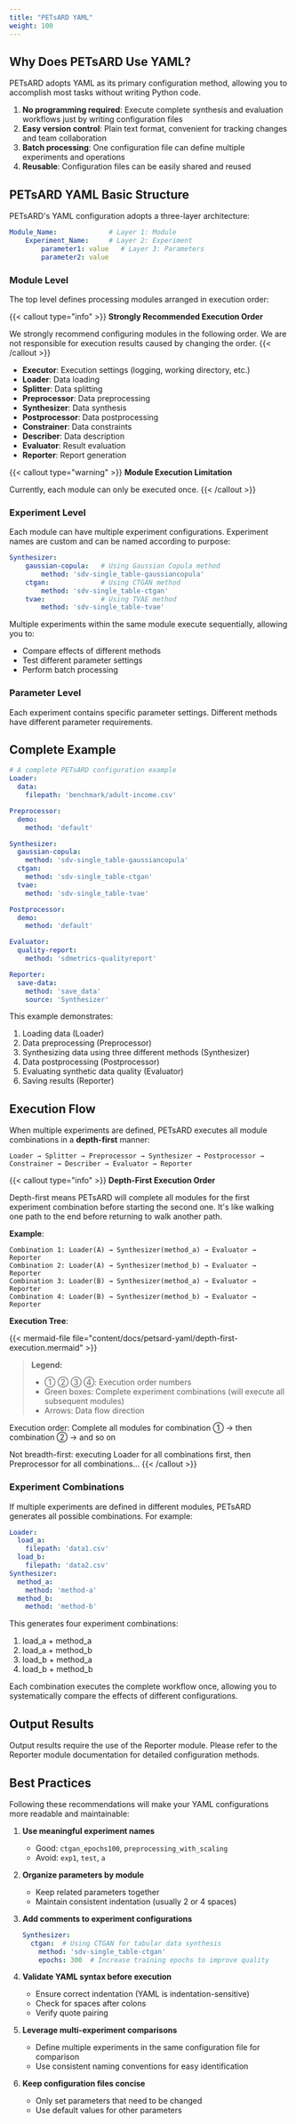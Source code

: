 ```yaml
---
title: "PETsARD YAML"
weight: 100
---
```


## Why Does PETsARD Use YAML?

PETsARD adopts YAML as its primary configuration method, allowing you to accomplish most tasks without writing Python code.

1. **No programming required**: Execute complete synthesis and evaluation workflows just by writing configuration files
2. **Easy version control**: Plain text format, convenient for tracking changes and team collaboration
3. **Batch processing**: One configuration file can define multiple experiments and operations
4. **Reusable**: Configuration files can be easily shared and reused

## PETsARD YAML Basic Structure

PETsARD's YAML configuration adopts a three-layer architecture:

```yaml
Module_Name:             # Layer 1: Module
    Experiment_Name:     # Layer 2: Experiment
        parameter1: value   # Layer 3: Parameters
        parameter2: value
```

### Module Level

The top level defines processing modules arranged in execution order:

{{< callout type="info" >}}
**Strongly Recommended Execution Order**

We strongly recommend configuring modules in the following order. We are not responsible for execution results caused by changing the order.
{{< /callout >}}

- **Executor**: Execution settings (logging, working directory, etc.)
- **Loader**: Data loading
- **Splitter**: Data splitting
- **Preprocessor**: Data preprocessing
- **Synthesizer**: Data synthesis
- **Postprocessor**: Data postprocessing
- **Constrainer**: Data constraints
- **Describer**: Data description
- **Evaluator**: Result evaluation
- **Reporter**: Report generation

{{< callout type="warning" >}}
**Module Execution Limitation**

Currently, each module can only be executed once.
{{< /callout >}}

### Experiment Level

Each module can have multiple experiment configurations. Experiment names are custom and can be named according to purpose:

```yaml
Synthesizer:
    gaussian-copula:   # Using Gaussian Copula method
        method: 'sdv-single_table-gaussiancopula'
    ctgan:             # Using CTGAN method
        method: 'sdv-single_table-ctgan'
    tvae:              # Using TVAE method
        method: 'sdv-single_table-tvae'
```

Multiple experiments within the same module execute sequentially, allowing you to:
- Compare effects of different methods
- Test different parameter settings
- Perform batch processing

### Parameter Level

Each experiment contains specific parameter settings. Different methods have different parameter requirements.

## Complete Example

```yaml
# A complete PETsARD configuration example
Loader:
  data:
    filepath: 'benchmark/adult-income.csv'

Preprocessor:
  demo:
    method: 'default'

Synthesizer:
  gaussian-copula:
    method: 'sdv-single_table-gaussiancopula'
  ctgan:
    method: 'sdv-single_table-ctgan'
  tvae:
    method: 'sdv-single_table-tvae'

Postprocessor:
  demo:
    method: 'default'

Evaluator:
  quality-report:
    method: 'sdmetrics-qualityreport'

Reporter:
  save-data:
    method: 'save_data'
    source: 'Synthesizer'
```

This example demonstrates:
1. Loading data (Loader)
2. Data preprocessing (Preprocessor)
3. Synthesizing data using three different methods (Synthesizer)
4. Data postprocessing (Postprocessor)
5. Evaluating synthetic data quality (Evaluator)
6. Saving results (Reporter)

## Execution Flow

When multiple experiments are defined, PETsARD executes all module combinations in a **depth-first** manner:

```
Loader → Splitter → Preprocessor → Synthesizer → Postprocessor → Constrainer → Describer → Evaluator → Reporter
```

{{< callout type="info" >}}
**Depth-First Execution Order**

Depth-first means PETsARD will complete all modules for the first experiment combination before starting the second one. It's like walking one path to the end before returning to walk another path.

**Example**:
```
Combination 1: Loader(A) → Synthesizer(method_a) → Evaluator → Reporter
Combination 2: Loader(A) → Synthesizer(method_b) → Evaluator → Reporter
Combination 3: Loader(B) → Synthesizer(method_a) → Evaluator → Reporter
Combination 4: Loader(B) → Synthesizer(method_b) → Evaluator → Reporter
```

**Execution Tree**:

{{< mermaid-file file="content/docs/petsard-yaml/depth-first-execution.mermaid" >}}

> **Legend:**
> - ① ② ③ ④: Execution order numbers
> - Green boxes: Complete experiment combinations (will execute all subsequent modules)
> - Arrows: Data flow direction

Execution order: Complete all modules for combination ① → then combination ② → and so on

Not breadth-first: executing Loader for all combinations first, then Preprocessor for all combinations...
{{< /callout >}}

### Experiment Combinations

If multiple experiments are defined in different modules, PETsARD generates all possible combinations. For example:

```yaml
Loader:
  load_a:
    filepath: 'data1.csv'
  load_b:
    filepath: 'data2.csv'
Synthesizer:
  method_a:
    method: 'method-a'
  method_b:
    method: 'method-b'
```

This generates four experiment combinations:
1. load_a + method_a
2. load_a + method_b
3. load_b + method_a
4. load_b + method_b

Each combination executes the complete workflow once, allowing you to systematically compare the effects of different configurations.

## Output Results

Output results require the use of the Reporter module. Please refer to the Reporter module documentation for detailed configuration methods.

## Best Practices

Following these recommendations will make your YAML configurations more readable and maintainable:

1. **Use meaningful experiment names**
   - Good: `ctgan_epochs100`, `preprocessing_with_scaling`
   - Avoid: `exp1`, `test`, `a`

2. **Organize parameters by module**
   - Keep related parameters together
   - Maintain consistent indentation (usually 2 or 4 spaces)

3. **Add comments to experiment configurations**
   ```yaml
   Synthesizer:
     ctgan:  # Using CTGAN for tabular data synthesis
       method: 'sdv-single_table-ctgan'
       epochs: 300  # Increase training epochs to improve quality
   ```

4. **Validate YAML syntax before execution**
   - Ensure correct indentation (YAML is indentation-sensitive)
   - Check for spaces after colons
   - Verify quote pairing

5. **Leverage multi-experiment comparisons**
   - Define multiple experiments in the same configuration file for comparison
   - Use consistent naming conventions for easy identification

6. **Keep configuration files concise**
   - Only set parameters that need to be changed
   - Use default values for other parameters